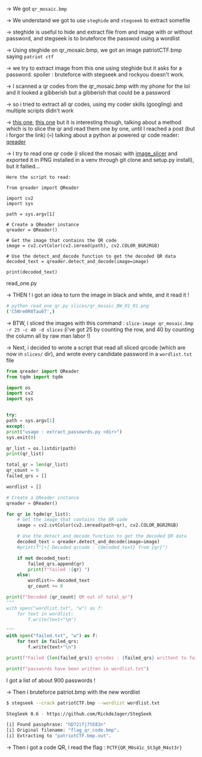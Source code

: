 -> We got `qr_mosaic.bmp`

-> We understand we got to use `steghide` and `stegseek` to extract somefile 

-> steghide is useful to hide and extract file from and image with or without password, and stegseek is to bruteforce the passwod using a wordlist

-> Using steghide on qr_mosaic.bmp, we got an image patriotCTF.bmp saying `patriot ctf`

-> we try to extract image from this one using steghide but it asks for a password. spoiler : bruteforce with stegseek and rockyou doesn't work.

-> I scanned a qr codes from the qr_mosaic.bmp with my phone for the lol and it looked a gibberish but a gibberish that could be a password

-> so i tried to extract all qr codes, using my coder skills (googling) and multiple scripts didn't work

-> [this one](https://note.nkmk.me/en/python-opencv-qrcode/), [this one](https://ctfshellclub.github.io/2019/05/13/ecsc-qrcode/) but it is interesting though, talking about a method which is to slice the qr and read them one by one, until I reached a post (but i forgor the link) (:skull:) talking about a python ai powered qr code reader: [qreader](https://pypi.org/project/qreader/)

-> I try to read one qr code (i sliced the mosaic with [image_slicer](https://github.com/samdobson/image_slicer)  and exported it in PNG installed in a venv through git clone and setup.py install), but it failied...


```
Here the script to read:

from qreader import QReader

import cv2
import sys

path = sys.argv[1]

# Create a QReader instance
qreader = QReader()

# Get the image that contains the QR code
image = cv2.cvtColor(cv2.imread(path), cv2.COLOR_BGR2RGB)

# Use the detect_and_decode function to get the decoded QR data
decoded_text = qreader.detect_and_decode(image=image)

print(decoded_text)
```
read_one.py

-> THEN ! i got an idea to turn the image in black and white, and it read it ! 

```bash
# python read_one_qr.py slices/qr_mosaic_BW_01_01.png
('C5Nre0R8Tau6T',)
```
-> BTW, i sliced the images with this command : `slice-image qr_mosaic.bmp -r 25 -c 40 -d slices` (i've got 25 by counting the row, and 40 by counting the column all by raw man labor !)

-> Next, i decided to wrote a script that read all sliced qrcode (which are now in `slices/` dir), and wrote every candidate password in a `wordlist.txt` file

```python
from qreader import QReader
from tqdm import tqdm

import os
import cv2
import sys


try:
path = sys.argv[1]
except:
print("usage : extract_passowrds.py <dir>")
sys.exit(0)

qr_list = os.listdir(path)
print(qr_list)

total_qr = len(qr_list)
qr_count = 0
failed_qrs = []

wordlist = []

# Create a QReader instance
qreader = QReader()

for qr in tqdm(qr_list):
    # Get the image that contains the QR code
    image = cv2.cvtColor(cv2.imread(path+qr), cv2.COLOR_BGR2RGB)

    # Use the detect_and_decode function to get the decoded QR data
    decoded_text = qreader.detect_and_decode(image=image)
    #print(f"[+] Decoded qrcode : {decoded_text} from {qr}")

    if not decoded_text:
        failed_qrs.append(qr)
        print(f"failed :{qr} ")
    else:
        wordlist+= decoded_text
        qr_count += 0

print(f"Decoded {qr_count} QR out of total_qr")
"""
with open("wordlist.txt", "w") as f:
    for text in wordlist:
        f.write(text+"\n")

"""
with open("failed.txt", "w") as f:
    for text in failed_qrs:
        f.write(text+"\n")

print(f"Failed {len(failed_qrs)} qrcodes : {failed_qrs} writtent to failed.txt")

print(f"passwords have been written in wordlist.txt")
```

I got a list of about 900 passwords !

-> Then i bruteforce patriot.bmp with the new wordlist

```bash
$ stegseek --crack patriotCTF.bmp --wordlist wordlist.txt

StegSeek 0.6 - https://github.com/RickdeJager/StegSeek

[i] Found passphrase: "hD72ifj7tE83n"
[i] Original filename: "flag_qr_code.bmp".
[i] Extracting to "patriotCTF.bmp.out".
```

-> Then i got a code QR, i read the flag : `PCTF{QR_M0s41c_St3g0_M4st3r}`

